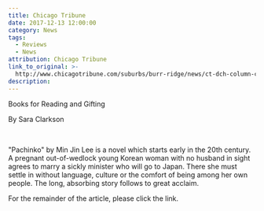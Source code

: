 ```yaml
---
title: Chicago Tribune
date: 2017-12-13 12:00:00
category: News
tags:
  - Reviews
  - News
attribution: Chicago Tribune
link_to_original: >-
  http://www.chicagotribune.com/suburbs/burr-ridge/news/ct-dch-column-clarkson-tl-1221-20171213-story.html
description:
---
```



Books for Reading and Gifting

By Sara Clarkson

&nbsp;

"Pachinko" by Min Jin Lee is a novel which starts early in the 20th century. A pregnant out-of-wedlock young Korean woman with no husband in sight agrees to marry a sickly minister who will go to Japan. There she must settle in without language, culture or the comfort of being among her own people. The long, absorbing story follows to great acclaim.

For the remainder of the article, please click the link.